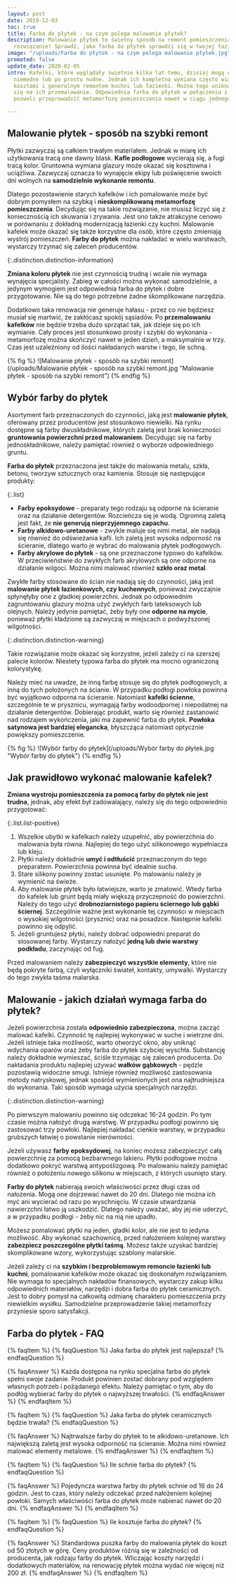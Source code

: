 ```yaml
---
layout: post
date: 2019-12-03
toc: true
title: Farba do płytek - na czym polega malowanie płytek?
description: Malowanie płytek to świetny sposób na remont pomieszczenia. To proste
  rozwiązanie! Sprawdź, jaka farba do płytek sprawdzi się w twojej łazience lub kuchni
image: "/uploads/Farba do płytek - na czym polega malowanie płytek.jpg"
promoted: false
update_date: 2020-02-05
intro: Kafelki, które wyglądały świetnie kilka lat temu, dzisiaj mogą okazać się nieestetyczne,
  niemodne lub po prostu nudne. Jednak ich kompletna wymiana często wiąże się ze sporymi
  kosztami i generalnym remontem kuchni lub łazienki. Można tego uniknąć, decydując
  się na ich przemalowanie. Odpowiednia farba do płytek w połączeniu z wybranymi dodatkami
  pozwoli przeprowadzić metamorfozę pomieszczenia nawet w ciągu jednego weekendu.

---
```

## Malowanie płytek - sposób na szybki remont

Płytki zazwyczaj są całkiem trwałym materiałem. Jednak w miarę ich użytkowania tracą one dawny blask. **Kafle podłogowe** wycierają się, a fugi tracą kolor. Gruntowna wymiana glazury może okazać się kosztowna i uciążliwa. Zazwyczaj oznacza to wynajęcie ekipy lub poświęcenie swoich dni wolnych na **samodzielnie wykonanie remontu**.

Dlatego pozostawienie starych kafelków i ich pomalowanie może być dobrym pomysłem na szybką i **nieskomplikowaną metamorfozę pomieszczenia**. Decydując się na takie rozwiązanie, nie musisz liczyć się z koniecznością ich skuwania i zrywania. Jest ono także atrakcyjne cenowo w porównaniu z dokładną modernizacją łazienki czy kuchni. Malowanie kafelek może okazać się także korzystne dla osób, które często zmieniają wystrój pomieszczeń. **Farby do płytek** można nakładać w wielu warstwach, wystarczy trzymać się zaleceń producentów.

{:.distinction.distinction-information}

**Zmiana koloru płytek** nie jest czynnością trudną i wcale nie wymaga wynajęcia specjalisty. Zabieg w całości można wykonać samodzielnie, a jedynym wymogiem jest odpowiednia farba do płytek i dobre przygotowanie. Nie są do tego potrzebne żadne skomplikowane narzędzia.

Dodatkowo taka renowacja nie generuje hałasu - przez co nie będziesz musiał się martwić, że zakłócasz spokój sąsiadów. Po **przemalowaniu kafelków** nie będzie trzeba dużo sprzątać tak, jak dzieje się po ich wymianie. Cały proces jest stosunkowo prosty i szybki do wykonania - metamorfozę można skończyć nawet w jeden dzień, a maksymalnie w trzy. Czas jest uzależniony od ilości nakładanych warstw i tego, ile schną.

{% fig %}
![Malowanie płytek - sposób na szybki remont](/uploads/Malowanie płytek - sposób na szybki remont.jpg "Malowanie płytek - sposób na szybki remont")
{% endfig %}

## Wybór farby do płytek

Asortyment farb przeznaczonych do czynności, jaką jest **malowanie płytek**, oferowany przez producentów jest stosunkowo niewielki. Na rynku dostępne są farby dwuskładnikowe, których zaletą jest brak konieczności **gruntowania powierzchni przed malowaniem**. Decydując się na farby jednoskładnikowe, należy pamiętać również o wyborze odpowiedniego gruntu.

**Farba do płytek** przeznaczona jest także do malowania metalu, szkła, betonu, tworzyw sztucznych oraz kamienia. Stosuje się następujące produkty:

{:.list}
* **Farby epoksydowe** - preparaty tego rodzaju są odporne na ścieranie oraz na działanie detergentów. Rozcieńcza się je wodą. Ogromną zaletą jest fakt, że **nie generują nieprzyjemnego zapachu**.
* **Farby alkidowo-uretanowe** - zwykle maluje się nimi metal, ale nadają się również do odświeżania kafli. Ich zaletą jest wysoka odporność na ścieranie, dlatego warto je wybrać do malowania płytek podłogowych.
* **Farby akrylowe do płytek** - są one przeznaczone typowo do kafelków. W przeciwieństwie do zwykłych farb akrylowych są one odporne na działanie wilgoci. Można nimi malować również **szkło oraz metal**.

Zwykłe farby stosowane do ścian nie nadają się do czynności, jaką jest **malowanie płytek łazienkowych, czy kuchennych**, ponieważ zwyczajnie spłynęłyby one z gładkiej powierzchni. Jednak po odpowiednim zagruntowaniu glazury można użyć zwykłych farb lateksowych lub olejnych. Należy jedynie pamiętać, żeby były one **odporne na mycie**, ponieważ płytki kładzione są zazwyczaj w miejscach o podwyższonej wilgotności.

{:.distinction.distinction-warning}

Takie rozwiązanie może okazać się korzystne, jeżeli zależy ci na szerszej palecie kolorów. Niestety typowa farba do płytek ma mocno ograniczoną kolorystykę.

Należy mieć na uwadze, że inną farbę stosuje się do płytek podłogowych, a inną do tych położonych na ścianie. W przypadku podłogi powłoka powinna być wyjątkowo odporna na ścieranie. Natomiast **kafelki ścienne**, szczególnie te w prysznicu, wymagają farby wodoodpornej i niepodatnej na działanie detergentów. Dobierając produkt, warto się również zastanowić nad rodzajem wykończenia, jaki ma zapewnić farba do płytek. **Powłoka satynowa jest bardziej elegancka**, błyszcząca natomiast optycznie powiększy pomieszczenie.

{% fig %}
![Wybór farby do płytek](/uploads/Wybór farby do płytek.jpg "Wybór farby do płytek")
{% endfig %}

## Jak prawidłowo wykonać malowanie kafelek?

**Zmiana wystroju pomieszczenia za pomocą farby do płytek nie jest trudna**, jednak, aby efekt był zadowalający, należy się do tego odpowiednio przygotować:

{:.list.list-positive}

1. Wszelkie ubytki w kafelkach należy uzupełnić, aby powierzchnia do malowania była równa. Najlepiej do tego użyć silikonowego wypełniacza lub kleju.
2. Płytki należy dokładnie **umyć i odtłuścić** przeznaczonym do tego preparatem. Powierzchnia powinna być idealnie sucha.
3. Stare silikony powinny zostać usunięte. Po malowaniu należy je wymienić na świeże.
4. Aby malowanie płytek było łatwiejsze, warto je zmatowić. Wtedy farba do kafelek lub grunt będą miały większą przyczepność do powierzchni. Należy do tego użyć **drobnoziarnistego papieru ściernego lub gąbki ściernej**. Szczególnie ważne jest wykonanie tej czynności w miejscach o wysokiej wilgotności (prysznic) oraz na posadzce. Następnie kafelki powinno się odpylić.
5. Jeżeli gruntujesz płytki, należy dobrać odpowiedni preparat do stosowanej farby. Wystarczy nałożyć **jedną lub dwie warstwy podkładu**, zaczynając od fug.

Przed malowaniem należy **zabezpieczyć wszystkie elementy**, które nie będą pokryte farbą, czyli wyłączniki świateł, kontakty, umywalki. Wystarczy do tego zwykła taśma malarska.

## Malowanie - jakich działań wymaga farba do płytek?

Jeżeli powierzchnia została **odpowiednio zabezpieczona**, można zacząć malować kafelki. Czynność tę najlepiej wykonywać w suche i wietrzne dni. Jeżeli istnieje taka możliwość, warto otworzyć okno, aby uniknąć wdychania oparów oraz żeby farba do płytek szybciej wyschła. Substancję należy dokładnie wymieszać, ściśle trzymając się zaleceń producenta. Do nakładania produktu najlepiej używać **wałków gąbkowych** - pędzle pozostawią widoczne smugi. Istnieje również możliwość zastosowania metody natryskowej, jednak spośród wymienionych jest ona najtrudniejsza do wykonania. Taki sposób wymaga użycia specjalnych narzędzi.

{:.distinction.distinction-warning}

Po pierwszym malowaniu powinno się odczekać 16-24 godzin. Po tym czasie można nałożyć drugą warstwę. W przypadku podłogi powinno się zastosować trzy powłoki. Najlepiej nakładać cienkie warstwy, w przypadku grubszych łatwiej o powstanie nierówności.

Jeżeli używasz **farby epoksydowej**, na koniec możesz zabezpieczyć całą powierzchnię za pomocą bezbarwnego lakieru. Płytki podłogowe można dodatkowo pokryć warstwą antypoślizgową. Po malowaniu należy pamiętać również o położeniu nowego silikonu w miejscach, z których usunięto stary.

**Farby do płytek** nabierają swoich właściwości przez długi czas od nałożenia. Mogą one dojrzewać nawet do 20 dni. Dlatego nie można ich myć ani wycierać od razu po wyschnięciu. W czasie utwardzania nawierzchni łatwo ją uszkodzić. Dlatego należy uważać, aby jej nie uderzyć, a w przypadku podłogi - żeby nic na nią nie upadło.

Możesz pomalować płytki na jeden, gładki kolor, ale nie jest to jedyna możliwość. Aby wykonać szachownicę, przed nałożeniem kolejnej warstwy **zabezpiecz poszczególne płytki taśmą**. Możesz także uzyskać bardziej skomplikowane wzory, wykorzystując szablony malarskie.

Jeżeli zależy ci na **szybkim i bezproblemowym remoncie łazienki lub kuchni**, pomalowanie kafelków może okazać się doskonałym rozwiązaniem. Nie wymaga to specjalnych nakładów finansowych, wystarczy zakup kilku odpowiednich materiałów, narzędzi i dobra farba do płytek ceramicznych. Jest to dobry pomysł na całkowitą odmianę charakteru pomieszczenia przy niewielkim wysiłku. Samodzielne przeprowadzenie takiej metamorfozy przyniesie sporo satysfakcji.

## Farba do płytek - FAQ

{% faqItem %}
{% faqQuestion %}
Jaka farba do płytek jest najlepsza?
{% endfaqQuestion %}

{% faqAnswer %}
Każda dostępna na rynku specjalna farba do płytek spełni swoje zadanie. Produkt powinien zostać dobrany pod względem własnych potrzeb i pożądanego efektu. Należy pamiętać o tym, aby do podłóg wybierać farby do płytek o najwyższej trwałości.
{% endfaqAnswer %}
{% endfaqItem %}

{% faqItem %}
{% faqQuestion %}
Jaka farba do płytek ceramicznych będzie trwała?
{% endfaqQuestion %}

{% faqAnswer %}
Najtrwalsze farby do płytek to te alkidowo-uretanowe. Ich największą zaletą jest wysoka odporność na ścieranie. Można nimi również malować elementy metalowe.
{% endfaqAnswer %}
{% endfaqItem %}

{% faqItem %}
{% faqQuestion %}
Ile schnie farba do płytek?
{% endfaqQuestion %}

{% faqAnswer %}
Pojedyncza warstwa farby do płytek schnie od 16 do 24 godzin. Jest to czas, który należy odczekać przed nałożeniem kolejnej powłoki. Samych właściwości farba do płytek może nabierać nawet do 20 dni.
{% endfaqAnswer %}
{% endfaqItem %}

{% faqItem %}
{% faqQuestion %}
Ile kosztuje farba do płytek?
{% endfaqQuestion %}

{% faqAnswer %}
Standardowa puszka farby do malowania płytek do koszt od 50 złotych w górę. Ceny produktów różnią się w zależności od producenta, jak rodzaju farby do płytek. Wliczając koszty narzędzi i dodatkowych materiałów, na renowację płytek można wydać nie więcej niż 200 zł.
{% endfaqAnswer %}
{% endfaqItem %}
